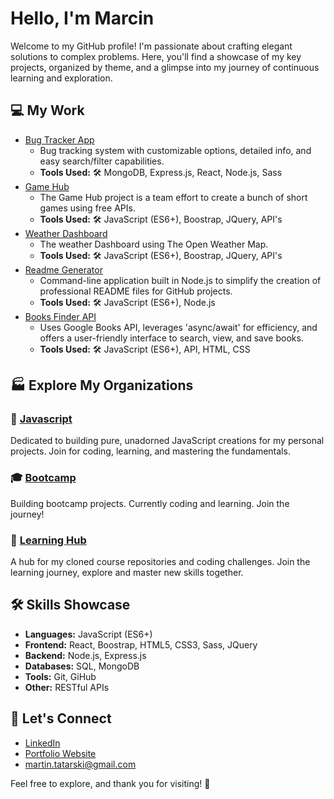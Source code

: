 # Hello, I'm Marcin

  Welcome to my GitHub profile! I'm passionate about crafting elegant solutions to complex problems. Here, you'll find a showcase of my key projects, organized by theme, and a glimpse into my journey of continuous learning and exploration.

## 💻 My Work 
- [Bug Tracker App](https://github.com/martindocs/bug-tracker-public)
  - Bug tracking system with customizable options, detailed info, and easy search/filter capabilities.
  - **Tools Used:** 🛠️ MongoDB, Express.js, React, Node.js, Sass
- [Game Hub](https://github.com/martindocs/flash-card-game)
  - The Game Hub project is a team effort to create a bunch of short games using free APIs. 
  - **Tools Used:** 🛠️ JavaScript (ES6+), Boostrap, JQuery, API's
- [Weather Dashboard](https://github.com/martindocs/mtatarski-weather-dashboard)
  - The weather Dashboard using The Open Weather Map. 
  - **Tools Used:** 🛠️ JavaScript (ES6+), Boostrap, JQuery, API's
- [Readme Generator](https://github.com/martindocs/mtatarski-readme-generator)
  - Command-line application built in Node.js to simplify the creation of professional README files for GitHub projects. 
  - **Tools Used:** 🛠️ JavaScript (ES6+), Node.js
- [Books Finder API](https://github.com/martindocs/book-finder)
  - Uses Google Books API, leverages 'async/await' for efficiency, and offers a user-friendly interface to search, view, and save books.
  - **Tools Used:** 🛠️ JavaScript (ES6+), API, HTML, CSS

## 🏭 Explore My Organizations

### 📜 [Javascript](https://github.com/martindocs-javascript)

Dedicated to building pure, unadorned JavaScript creations for my personal projects. Join for coding, learning, and mastering the fundamentals.

### 🎓 [Bootcamp](https://github.com/martindocs-bootcamp)

Building bootcamp projects. Currently coding and learning. Join the journey!

### 📘 [Learning Hub](https://github.com/martindocs-courses)

A hub for my cloned course repositories and coding challenges. Join the learning journey, explore and master new skills together.

## 🛠️ Skills Showcase

- **Languages:** JavaScript (ES6+)
- **Frontend:** React, Boostrap, HTML5, CSS3, Sass, JQuery
- **Backend:** Node.js, Express.js
- **Databases:** SQL, MongoDB
- **Tools:** Git, GiHub
- **Other:** RESTful APIs

## 📱 Let's Connect

- [LinkedIn](https://www.linkedin.com/in/marcin-tatarski/)
- [Portfolio Website](https://marcin-tatarski.com/)
- [martin.tatarski@gmail.com](mailto:martin.tatarski@gmail.com)

Feel free to explore, and thank you for visiting! 🌟
